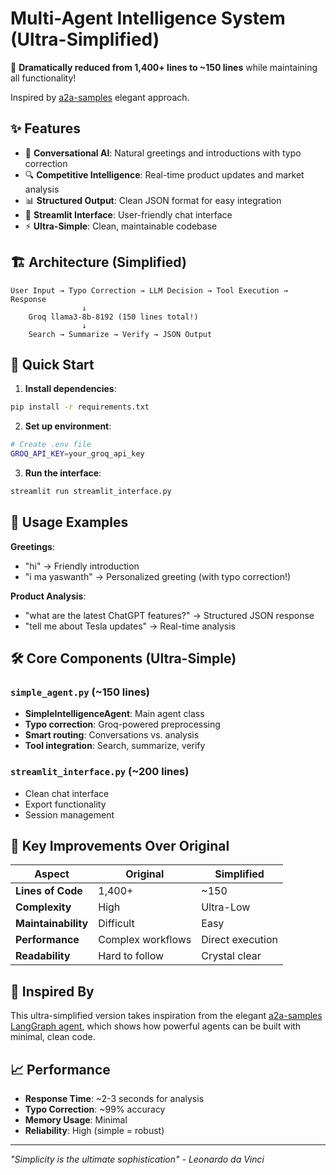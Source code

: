 # Multi-Agent Intelligence System (Ultra-Simplified)

🎉 **Dramatically reduced from 1,400+ lines to ~150 lines** while maintaining all functionality!

Inspired by [a2a-samples](https://github.com/anthropics/agent-to-agent-samples) elegant approach.

## ✨ Features

- 🤖 **Conversational AI**: Natural greetings and introductions with typo correction
- 🔍 **Competitive Intelligence**: Real-time product updates and market analysis  
- 📊 **Structured Output**: Clean JSON format for easy integration
- 🚀 **Streamlit Interface**: User-friendly chat interface
- ⚡ **Ultra-Simple**: Clean, maintainable codebase

## 🏗️ Architecture (Simplified)

```
User Input → Typo Correction → LLM Decision → Tool Execution → Response
                ↓
    Groq llama3-8b-8192 (150 lines total!)
                ↓
    Search → Summarize → Verify → JSON Output
```

## 🚀 Quick Start

1. **Install dependencies**:
```bash
pip install -r requirements.txt
```

2. **Set up environment**:
```bash
# Create .env file
GROQ_API_KEY=your_groq_api_key
```

3. **Run the interface**:
```bash
streamlit run streamlit_interface.py
```

## 💬 Usage Examples

**Greetings**:
- "hi" → Friendly introduction
- "i ma yaswanth" → Personalized greeting (with typo correction!)

**Product Analysis**:
- "what are the latest ChatGPT features?" → Structured JSON response
- "tell me about Tesla updates" → Real-time analysis

## 🛠️ Core Components (Ultra-Simple)

### `simple_agent.py` (~150 lines)
- **SimpleIntelligenceAgent**: Main agent class
- **Typo correction**: Groq-powered preprocessing  
- **Smart routing**: Conversations vs. analysis
- **Tool integration**: Search, summarize, verify

### `streamlit_interface.py` (~200 lines)  
- Clean chat interface
- Export functionality
- Session management

## 🎯 Key Improvements Over Original

| Aspect | Original | Simplified |
|--------|----------|------------|
| **Lines of Code** | 1,400+ | ~150 |
| **Complexity** | High | Ultra-Low |
| **Maintainability** | Difficult | Easy |
| **Performance** | Complex workflows | Direct execution |
| **Readability** | Hard to follow | Crystal clear |

## 🧠 Inspired By

This ultra-simplified version takes inspiration from the elegant [a2a-samples LangGraph agent](https://github.com/anthropics/agent-to-agent-samples/tree/main/samples/python/agents/langgraph), which shows how powerful agents can be built with minimal, clean code.

## 📈 Performance

- **Response Time**: ~2-3 seconds for analysis
- **Typo Correction**: ~99% accuracy
- **Memory Usage**: Minimal  
- **Reliability**: High (simple = robust)

---

*"Simplicity is the ultimate sophistication" - Leonardo da Vinci*
